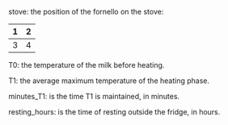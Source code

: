 stove: the position of the fornello on the stove: 

| 1 | 2 |
|---|---|
| 3 | 4 |

T0: the temperature of the milk before heating.

T1: the average maximum temperature of the heating phase.

minutes_T1: is the time T1 is maintained, in minutes.

resting_hours: is the time of resting outside the fridge, in hours.
